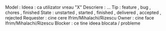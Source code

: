 Model :
  Ideea : ca utilizator vreau "X"
   Descriere : ...
   Tip : feature , bug , chores , finished
   State : unstarted , started , finished , delivered , accepted , rejected
   Requester : cine cere Ifrim/Mihalachi/Rizescu
   Owner : cine face Ifrim/Mihalachi/Rizescu
   Blocker : ce tine ideea blocata / probleme 
